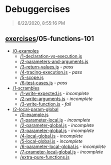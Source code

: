 # Debuggercises 

> 6/22/2020, 8:55:16 PM 

## [exercises](../README.md)/05-functions-101 

- [/0-examples](./0-examples/README.md)
  - [/1-declaration-vs-execution.js](./0-examples/README.md#1-declaration-vs-executionjs)  
  - [/2-parameters-and-arguments.js](./0-examples/README.md#2-parameters-and-argumentsjs)  
  - [/3-return-values.js](./0-examples/README.md#3-return-valuesjs) - _pass_ 
  - [/4-tracing-execution.js](./0-examples/README.md#4-tracing-executionjs) - _pass_ 
  - [/5-scope.js](./0-examples/README.md#5-scopejs)  
  - [/6-test-cases.js](./0-examples/README.md#6-test-casesjs) - _pass_ 
- [/1-scrambles](./1-scrambles/README.md)
  - [/1-write-expected.js](./1-scrambles/README.md#1-write-expectedjs) - _incomplete_ 
  - [/2-write-arguments.js](./1-scrambles/README.md#2-write-argumentsjs) - _incomplete_ 
  - [/3-write-function.js](./1-scrambles/README.md#3-write-functionjs) - _fail_ 
- [/2-local-param-global](./2-local-param-global/README.md)
  - [/0-example.js](./2-local-param-global/README.md#0-examplejs)  
  - [/1-parameter-local.js](./2-local-param-global/README.md#1-parameter-localjs) - _incomplete_ 
  - [/2-parameter-global.js](./2-local-param-global/README.md#2-parameter-globaljs) - _incomplete_ 
  - [/3-parameter-global.js](./2-local-param-global/README.md#3-parameter-globaljs) - _incomplete_ 
  - [/4-local-global.js](./2-local-param-global/README.md#4-local-globaljs) - _incomplete_ 
  - [/5-local-global.js](./2-local-param-global/README.md#5-local-globaljs) - _incomplete_ 
  - [/6-parameter-local-global.js](./2-local-param-global/README.md#6-parameter-local-globaljs) - _incomplete_ 
  - [/7-prameter-local-global.js](./2-local-param-global/README.md#7-prameter-local-globaljs) - _incomplete_ 
  - [/extra-pure-functions.js](./2-local-param-global/README.md#extra-pure-functionsjs)  
